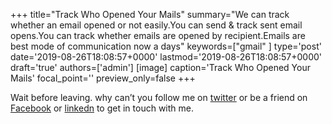 +++
title="Track Who Opened Your Mails"
summary="We can track whether an email opened or not easily.You can send & track sent email opens.You can track whether emails are opened by recipient.Emails are best mode of communication now a days"
keywords=["gmail"
]
type='post'
date='2019-08-26T18:08:57+0000'
lastmod='2019-08-26T18:08:57+0000'
draft='true'
authors=['admin']
[image]
caption='Track Who Opened Your Mails'
focal_point=''
preview_only=false
+++










Wait before leaving.
why can’t you follow me on <a href="https://twitter.com/arungudelli" target="_blank" rel="noopener">twitter</a> or be a friend on <a href="https://www.facebook.com/gudelliArun" target="_blank" rel="noopener">Facebook</a> or  <a href="https://www.linkedin.com/in/arungudelli/" target="_blank" rel="noopener">linkedn</a> to get in touch with me.







